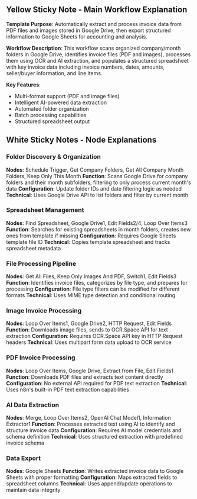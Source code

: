 ## Yellow Sticky Note - Main Workflow Explanation

**Template Purpose**: Automatically extract and process invoice data from PDF files and images stored in Google Drive, then export structured information to Google Sheets for accounting and analysis.

**Workflow Description**: This workflow scans organized company/month folders in Google Drive, identifies invoice files (PDF and images), processes them using OCR and AI extraction, and populates a structured spreadsheet with key invoice data including invoice numbers, dates, amounts, seller/buyer information, and line items.

**Key Features**:
- Multi-format support (PDF and image files)
- Intelligent AI-powered data extraction
- Automated folder organization
- Batch processing capabilities
- Structured spreadsheet output

## White Sticky Notes - Node Explanations

### Folder Discovery & Organization
**Nodes**: Schedule Trigger, Get Company Folders, Get All Company Month Folders, Keep Only This Month
**Function**: Scans Google Drive for company folders and their month subfolders, filtering to only process current month's data
**Configuration**: Update folder IDs and date filtering logic as needed
**Technical**: Uses Google Drive API to list folders and filter by current month

### Spreadsheet Management
**Nodes**: Find Spreadsheet, Google Drive1, Edit Fields2/4, Loop Over Items3
**Function**: Searches for existing spreadsheets in month folders, creates new ones from template if missing
**Configuration**: Requires Google Sheets template file ID
**Technical**: Copies template spreadsheet and tracks spreadsheet metadata

### File Processing Pipeline
**Nodes**: Get All Files, Keep Only Images And PDF, Switch1, Edit Fields3
**Function**: Identifies invoice files, categorizes by file type, and prepares for processing
**Configuration**: File type filters can be modified for different formats
**Technical**: Uses MIME type detection and conditional routing

### Image Invoice Processing
**Nodes**: Loop Over Items1, Google Drive2, HTTP Request, Edit Fields
**Function**: Downloads image files, sends to OCR.Space API for text extraction
**Configuration**: Requires OCR.Space API key in HTTP Request headers
**Technical**: Uses multipart form data upload to OCR service

### PDF Invoice Processing
**Nodes**: Loop Over Items, Google Drive, Extract from File, Edit Fields1
**Function**: Downloads PDF files and extracts text content directly
**Configuration**: No external API required for PDF text extraction
**Technical**: Uses n8n's built-in PDF text extraction capabilities

### AI Data Extraction
**Nodes**: Merge, Loop Over Items2, OpenAI Chat Model1, Information Extractor1
**Function**: Processes extracted text using AI to identify and structure invoice data
**Configuration**: Requires AI model credentials and schema definition
**Technical**: Uses structured extraction with predefined invoice schema

### Data Export
**Nodes**: Google Sheets
**Function**: Writes extracted invoice data to Google Sheets with proper formatting
**Configuration**: Maps extracted fields to spreadsheet columns
**Technical**: Uses append/update operations to maintain data integrity